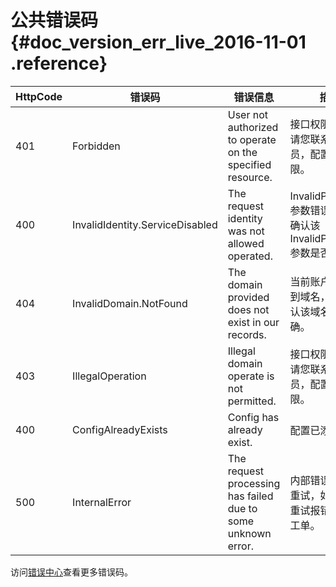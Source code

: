 # 公共错误码 {#doc_version_err_live_2016-11-01 .reference}

|HttpCode|错误码|错误信息|描述|
|--------|---|----|--|
|401|Forbidden|User not authorized to operate on the specified resource.|接口权限不足，请您联系管理员，配置访问权限。|
|400|InvalidIdentity.ServiceDisabled|The request identity was not allowed operated.|InvalidParameter参数错误，请您确认该InvalidParameter参数是否正确。|
|404|InvalidDomain.NotFound|The domain provided does not exist in our records.|当前账户下未查到域名，请您确认该域名是否正确。|
|403|IllegalOperation|Illegal domain operate is not permitted.|接口权限不足，请您联系管理员，配置访问权限。|
|400|ConfigAlreadyExists|Config has already exist.|配置已添加。|
|500|InternalError|The request processing has failed due to some unknown error.|内部错误，建议重试，如果多次重试报错请提交工单。|

访问[错误中心](https://error-center.aliyun.com/status/product/live)查看更多错误码。

